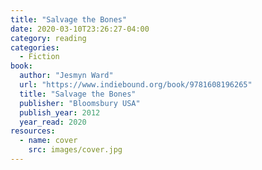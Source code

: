 ```yaml
---
title: "Salvage the Bones"
date: 2020-03-10T23:26:27-04:00
category: reading
categories:
  - Fiction
book:
  author: "Jesmyn Ward"
  url: "https://www.indiebound.org/book/9781608196265"
  title: "Salvage the Bones"
  publisher: "Bloomsbury USA"
  publish_year: 2012
  year_read: 2020
resources:
  - name: cover
    src: images/cover.jpg
---
```



